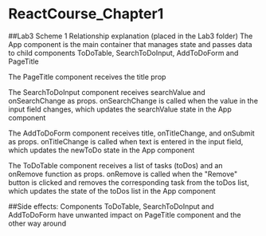 # ReactCourse_Chapter1
##Lab3 Scheme 1 Relationship explanation (placed in the Lab3 folder)
The App component is the main container that manages state and passes data to child components ToDoTable, SearchToDoInput, AddToDoForm and PageTitle<br>

The PageTitle component receives the title prop<br>

The SearchToDoInput component receives searchValue and onSearchChange as props. onSearchChange is called when the value in the input field changes, which updates the searchValue state in the App component<br>

The AddToDoForm component receives title, onTitleChange, and onSubmit as props. onTitleChange is called when text is entered in the input field, which updates the newToDo state in the App component<br>

The ToDoTable component receives a list of tasks (toDos) and an onRemove function as props. onRemove is called when the "Remove" button is clicked and removes the corresponding task from the toDos list, which updates the state of the toDos list in the App component<br>

##Side effects:
Components ToDoTable, SearchToDoInput and AddToDoForm have unwanted impact on PageTitle component and the other way around
